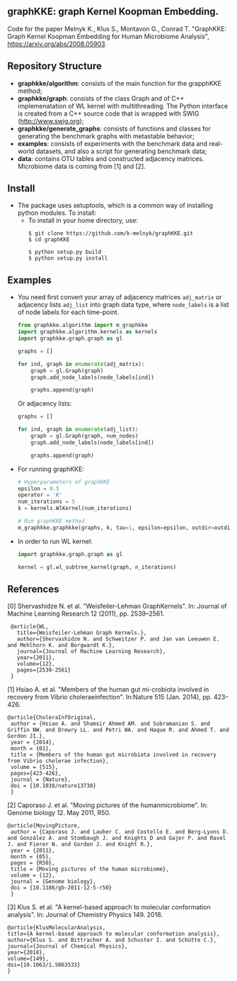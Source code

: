 ## graphKKE: graph Kernel Koopman Embedding. 

Code for the paper Melnyk K., Klus S., Montavon G., Conrad T. "GraphKKE: Graph Kernel Koopman Embedding for Human Microbiome Analysis", https://arxiv.org/abs/2008.05903. 


## Repository Structure
* **graphkke/algorithm**: consists of the main function for the grapphKKE method;
* **graphkke/graph**: consists of the class Graph and of C++ implemenatation of WL kernel with multithreading. The Python interface is created from a C++ source code that is wrapped with SWIG (http://www.swig.org);
* **graphkke/generate_graphs**: consists of functions and classes for generating the benchmark graphs with metastable behavior;
* **examples**: consists of experiments with the benchmark data and real-world datasets, and also a script for generating benchmark data;
* **data**: contains OTU tables and constructed adjacency matrices. Microbiome data is coming from [1] and [2].


## Install
* The package uses setuptools, which is a common way of installing python modules. To install: 
  - To install in your home directory, use:
    ```
    $ git clone https://github.com/k-melnyk/graphKKE.git
    $ cd graphKKE
    
    $ python setup.py build
    $ python setup.py install
    ```
## Examples
* You need first convert your array of adjacency matrices ```adj_matrix``` or adjacency lists ```adj_list``` into graph data type, where ```node_labels``` is a list of node labels for each time-point.
    ```python
    from graphkke.algorithm import m_graphkke
    import graphkke.algorithm.kernels as kernels
    import graphkke.graph.graph as gl
    
    graphs = []
    
    for ind, graph in enumerate(adj_matrix):
        graph = gl.Graph(graph)
        graph.add_node_labels(node_labels[ind])

        graphs.append(graph)
    ```
  Or adjacency lists:
    ```python
    graphs = []
    
    for ind, graph in enumerate(adj_list):
        graph = gl.Graph(graph, num_nodes)
        graph.add_node_labels(node_labels[ind])

        graphs.append(graph)
    ```
* For running graphKKE:
  ```python
  # Hyperparameters of graphKKE
  epsilon = 0.5
  operator = 'K'
  num_iterations = 5
  k = kernels.WlKernel(num_iterations)

  # Run graphKKE method
  m_graphkke.graphkke(graphs, k, tau=1, epsilon=epsilon, outdir=outdir)
  ```

* In order to run WL kernel: 
  ```python
  import graphkke.graph.graph as gl
  
  kernel = gl.wl_subtree_kernel(graph, n_iterations)
  ```

## References
   [0]  Shervashidze  N.  et  al.  "Weisfeiler-Lehman  GraphKernels". In: Journal of Machine Learning Research 12 (2011), pp. 2539–2561.
   ```
    @article{WL,
      title={Weisfeiler-Lehman Graph Kernels.},
      author={Shervashidze N. and Schweitzer P. and Jan van Leeuwen E. and Mehlhorn K. and Borgwardt K.},
      journal={Journal of Machine Learning Research},
      year={2011},
      volume={12},
      pages={2539-2561}
    }
   ```
   [1] Hsiao  A.  et  al.  "Members  of  the  human  gut  mi-crobiota involved in recovery from Vibrio choleraeinfection". In:Nature 515 (Jan. 2014), pp. 423–426.
   ```
   @article{CholeraInfOriginal,
    author = {Hsiao A. and Shamsir Ahmed AM. and Subramanian S. and Griffin NW. and Drewry LL. and Petri WA. and Haque R. and Ahmed T. and Gordon JI.},
    year = {2014},
    month = {01},
    title = {Members of the human gut microbiota involved in recovery from Vibrio cholerae infection},
    volume = {515},
    pages={423-426},
    journal = {Nature},
    doi = {10.1038/nature13738}
    }
   ```
   [2]  Caporaso J. et al. "Moving pictures of the humanmicrobiome". In: Genome biology 12. May 2011, R50.
   ```
   @article{MovingPicture,
    author = {Caporaso J. and Lauber C. and Costello E. and Berg-Lyons D. and González A. and Stombaugh J. and Knights D and Gajer P. and Ravel J. and Fierer N. and Gordon J. and Knight R.},
    year = {2011},
    month = {05},
    pages = {R50},
    title = {Moving pictures of the human microbiome},
    volume = {12},
    journal = {Genome biology},
    doi = {10.1186/gb-2011-12-5-r50}
    }
   ```
  [3] Klus S. et al. "A kernel-based approach to molecular conformation analysis". In: Journal of Chemistry Physics 149. 2018.
  ```
  @article{KlusMolecularAnalysis,
  title={A kernel-based approach to molecular conformation analysis},
  author={Klus S. and Bittracher A. and Schuster I. and Schütte C.},
  journal={Journal of Chemical Physics},
  year={2018},
  volume={149},
  doi={10.1063/1.5063533}
}
```
